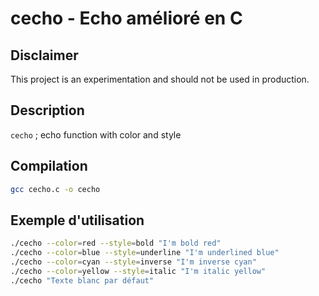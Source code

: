 # cecho - Echo amélioré en C

## Disclaimer
This project is an experimentation and should not be used in production.

## Description
`cecho` ; echo function with color and style

## Compilation
```sh
gcc cecho.c -o cecho
```


## Exemple d'utilisation
```sh
./cecho --color=red --style=bold "I'm bold red"
./cecho --color=blue --style=underline "I'm underlined blue"
./cecho --color=cyan --style=inverse "I'm inverse cyan"
./cecho --color=yellow --style=italic "I'm italic yellow"
./cecho "Texte blanc par défaut"
```
